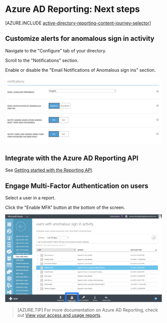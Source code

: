 <properties
   pageTitle="Azure AD Reporting: Next steps"
   description="Azure AD Reporting: Next steps"
   services="active-directory"
   documentationCenter=""
   authors="kenhoff"
   manager="mbaldwin"
   editor=""/>

<tags
   ms.service="active-directory"
   ms.devlang="na"
   ms.topic="article"
   ms.tgt_pltfrm="na"
   ms.workload="identity"
   ms.date="06/03/2015"
   ms.author="kenhoff"/>

# Azure AD Reporting: Next steps

[AZURE.INCLUDE [active-directory-reporting-content-journey-selector](../../includes/active-directory-reporting-content-journey-selector.md)]

## Customize alerts for anomalous sign in activity

Navigate to the "Configure" tab of your directory.

Scroll to the "Notifications" section.

Enable or disable the "Email Notifications of Anomalous sign ins" section.

![The Notifications section][002]

## Integrate with the Azure AD Reporting API

See [Getting started with the Reporting API](active-directory-reporting-api-getting-started.md).

## Engage Multi-Factor Authentication on users

Select a user in a report.

Click the "Enable MFA" button at the bottom of the screen.

![The Multi-Factor Authentication button at the bottom of the screen][001]

> [AZURE.TIP] For more documentation on Azure AD Reporting, check out [View your access and usage reports](active-directory-view-access-usage-reports.md).

[001]: ./media/active-directory-reporting-next-steps/mfaButton.png
[002]: ./media/active-directory-reporting-next-steps/notificationsSection.png
